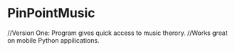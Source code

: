 # PinPointMusic
//Version One: Program gives quick access to music therory.
//Works great on mobile Python appilications. 
